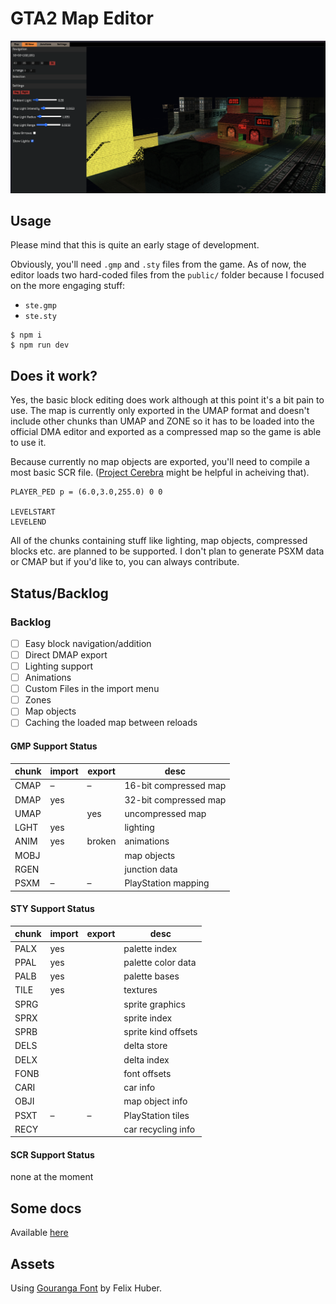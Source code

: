 # GTA2 Map Editor

![](editor.png)

## Usage

Please mind that this is quite an early stage of development.

Obviously, you'll need `.gmp` and `.sty` files from the game. As of now, the
editor loads two hard-coded files from the `public/` folder because I focused
on the more engaging stuff:

- `ste.gmp`
- `ste.sty`

```shell
$ npm i
$ npm run dev
```

## Does it work?

Yes, the basic block editing does work although at this point it's a bit pain to
use. The map is currently only exported in the UMAP format and doesn't include
other chunks than UMAP and ZONE so it has to be loaded into the official DMA
editor and exported as a compressed map so the game is able to use it.

Because currently no map objects are exported, you'll need to compile a most
basic SCR file. ([Project Cerebra](https://projectcerbera.com/gta/2/) might
be helpful in acheiving that).

```
PLAYER_PED p = (6.0,3.0,255.0) 0 0

LEVELSTART
LEVELEND
```

All of the chunks containing stuff like lighting, map objects, compressed blocks
etc. are planned to be supported. I don't plan to generate PSXM data or CMAP
but if you'd like to, you can always contribute.

## Status/Backlog

### Backlog

- [ ] Easy block navigation/addition
- [ ] Direct DMAP export
- [ ] Lighting support
- [ ] Animations
- [ ] Custom Files in the import menu
- [ ] Zones
- [ ] Map objects
- [ ] Caching the loaded map between reloads

#### GMP Support Status

| chunk | import | export | desc                  |
| ----- | ------ | ------ | --------------------- |
| CMAP  | –      | –      | 16-bit compressed map |
| DMAP  | yes    |        | 32-bit compressed map |
| UMAP  |        | yes    | uncompressed map      |
| LGHT  | yes    |        | lighting              |
| ANIM  | yes    | broken | animations            |
| MOBJ  |        |        | map objects           |
| RGEN  |        |        | junction data         |
| PSXM  | –      | –      | PlayStation mapping   |

#### STY Support Status

| chunk | import | export | desc                |
| ----- | ------ | ------ | ------------------- |
| PALX  | yes    |        | palette index       |
| PPAL  | yes    |        | palette color data  |
| PALB  | yes    |        | palette bases       |
| TILE  | yes    |        | textures            |
| SPRG  |        |        | sprite graphics     |
| SPRX  |        |        | sprite index        |
| SPRB  |        |        | sprite kind offsets |
| DELS  |        |        | delta store         |
| DELX  |        |        | delta index         |
| FONB  |        |        | font offsets        |
| CARI  |        |        | car info            |
| OBJI  |        |        | map object info     |
| PSXT  | –      | –      | PlayStation tiles   |
| RECY  |        |        | car recycling info  |

#### SCR Support Status

none at the moment

## Some docs

Available [here](docs/index.md)

## Assets

Using [Gouranga Font](https://www.behance.net/gallery/83927231/Gouranga-Font-PixelArt)
by Felix Huber.
